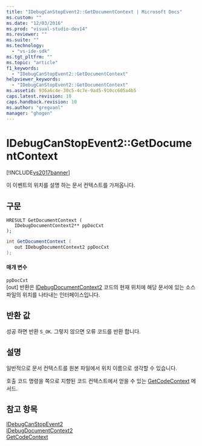 ```yaml
---
title: "IDebugCanStopEvent2::GetDocumentContext | Microsoft Docs"
ms.custom: ""
ms.date: "12/03/2016"
ms.prod: "visual-studio-dev14"
ms.reviewer: ""
ms.suite: ""
ms.technology: 
  - "vs-ide-sdk"
ms.tgt_pltfrm: ""
ms.topic: "article"
f1_keywords: 
  - "IDebugCanStopEvent2::GetDocumentContext"
helpviewer_keywords: 
  - "IDebugCanStopEvent2::GetDocumentContext"
ms.assetid: 936a6c4e-30c5-4c7e-9ad5-910cc605a4b5
caps.latest.revision: 10
caps.handback.revision: 10
ms.author: "gregvanl"
manager: "ghogen"
---
```

# IDebugCanStopEvent2::GetDocumentContext
[!INCLUDE[vs2017banner](../../../code-quality/includes/vs2017banner.md)]

이 이벤트의 위치를 설명 하는 문서 컨텍스트를 가져옵니다.  
  
## 구문  
  
```cpp#  
HRESULT GetDocumentContext (   
   IDebugDocumentContext2** ppDocCxt  
);  
```  
  
```c#  
int GetDocumentContext (   
   out IDebugDocumentContext2 ppDocCxt  
);  
```  
  
#### 매개 변수  
 `ppDocCxt`  
 \[out\] 반환은 [IDebugDocumentContext2](../../../extensibility/debugger/reference/idebugdocumentcontext2.md) 코드의 현재 위치에 해당 문서에 있는 소스 파일의 위치를 나타내는 인터페이스입니다.  
  
## 반환 값  
 성공 하면 반환 `S_OK`. 그렇지 않으면 오류 코드를 반환 합니다.  
  
## 설명  
 일반적으로 문서 컨텍스트를 원본 파일에서 위치 이름으로 생각할 수 있습니다.  
  
 호출 코드 명령을 쪽으로 지향된 코드 컨텍스트에서 얻을 수 있는 [GetCodeContext](../../../extensibility/debugger/reference/idebugcanstopevent2-getcodecontext.md) 메서드.  
  
## 참고 항목  
 [IDebugCanStopEvent2](../../../extensibility/debugger/reference/idebugcanstopevent2.md)   
 [IDebugDocumentContext2](../../../extensibility/debugger/reference/idebugdocumentcontext2.md)   
 [GetCodeContext](../../../extensibility/debugger/reference/idebugcanstopevent2-getcodecontext.md)